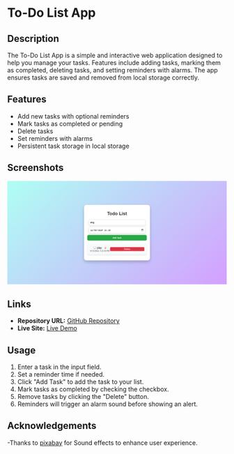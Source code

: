 # To-Do List App

## Description

The To-Do List App is a simple and interactive web application designed to help you manage your tasks. Features include adding tasks, marking them as completed, deleting tasks, and setting reminders with alarms. The app ensures tasks are saved and removed from local storage correctly.

## Features

- Add new tasks with optional reminders
- Mark tasks as completed or pending
- Delete tasks
- Set reminders with alarms
- Persistent task storage in local storage

## Screenshots

![To-Do List App Screenshot](screenshot.png) <!-- Replace with actual screenshot path -->

## Links

- **Repository URL:** [GitHub Repository](https://github.com/Ezekiel-Great/To_do_lists) <!-- Replace with your repository URL -->
- **Live Site:** [Live Demo](https://ezekiel-great.github.io/To_do_lists/) <!-- Replace with your live site URL -->

## Usage

1. Enter a task in the input field.
2. Set a reminder time if needed.
3. Click "Add Task" to add the task to your list.
4. Mark tasks as completed by checking the checkbox.
5. Remove tasks by clicking the "Delete" button.
6. Reminders will trigger an alarm sound before showing an alert.

## Acknowledgements

-Thanks to [pixabay](https://pixabay.com/sound-effects) for Sound effects to enhance user experience.



